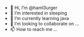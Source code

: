 - 👋 Hi, I’m @haml3urger
- 👀 I’m interested in sleeping
- 🌱 I’m currently learning java 
- 💞️ I’m looking to collaborate on ...
- 📫 How to reach me ...

<!---
haml3urger/haml3urger is a ✨ special ✨ repository because its `README.md` (this file) appears on your GitHub profile.
You can click the Preview link to take a look at your changes.
--->
